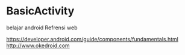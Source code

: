 # BasicActivity
belajar android
Refrensi web

https://developer.android.com/guide/components/fundamentals.html
http://www.okedroid.com
